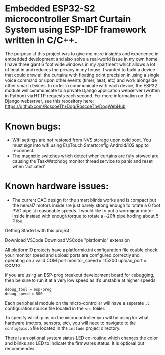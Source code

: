 # Embedded ESP32-S2 microcontroller Smart Curtain System using ESP-IDF framework written in C/C++.

The purpose of this project was to give me more insights and experience in embedded development and also solve a real-world issue in my own home. I have three giant 6 foot wide windows in my apartment which allows a lot of heat in and reduces the privacy in my house. I wanted to build a device that could draw all the curtains with floating point precision in using a single voice command or upon other events (timer, heat, etc) and work alongside other smart devices. In order to communicate with each device, the ESP32 module will communicate to a private Django application webserver (written in Python) via HTTP requests each second. For more information on the Django webserver, see this repository here: https://github.com/RoscoeTheDog/RoscoeTheDogWebHub

# Known bugs:
* Wifi settings are not restored from NVS storage upon cold boot. You must sign into wifi using EspTouch Smartconfig Android/iOS app to reconnect.
* The magnetic switches which detect when curtains are fully stowed are causing the TaskWatchdog monitor thread service to panic and reset when 'actuated'

# Known hardware issues:
* The current CAD design for the smart blinds works and is compact but the nema17 motors inside are just barely strong enough to rotate a 6 foot PVC pipe at reasonable speeds. I would like to put a wormgear motor inside instead with enough torque to rotate a ~20ft pipe holding about 5-7 lbs.


Getting Started with this project:

Download VSCode
Download VSCode "platformio" extension

All platformIO projects have a platformio.ini configuration file
double check your monitor speed and upload ports are configured correctly and operating on a valid COM port
monitor_speed = 115200
upload_port = COM10

if you are using an ESP-prog breakout development board for debugging, then be sure to run it at a very low speed as it's unstable at higher speeds

```
debug_tool = esp-prog
debug_speed = 500
```

Each peripherial module on the micro-controller will have a seperate `.c` configuration source file located in the `src` folder.

To specify which pins on the microcontroller you will be using for what hardware (motors, sensors, etc), you will need to navigate to the `configGpio.h` file located in the `include` project directory.

There is an optional system status LED co-routine which changes the color and blinks and LED to indicate the firmwares status. It is optional but recommended.